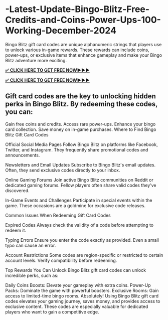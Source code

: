 # -Latest-Update-Bingo-Blitz-Free-Credits-and-Coins-Power-Ups-100-Working-December-2024
Bingo Blitz gift card codes are unique alphanumeric strings that players use to unlock various in-game rewards. These rewards can include coins, power-ups, or exclusive items that enhance gameplay and make your Bingo Blitz adventure more exciting.

**[✅ CLICK HERE TO GET FREE NOW▶▶▶](https://millenniumit.xyz/bingo)**

**[✅ CLICK HERE TO GET FREE NOW▶▶▶](https://millenniumit.xyz/bingo)**

## Gift card codes are the key to unlocking hidden perks in Bingo Blitz. By redeeming these codes, you can:

Gain free coins and credits. Access rare power-ups. Enhance your bingo card collection. Save money on in-game purchases. Where to Find Bingo Blitz Gift Card Codes

Official Social Media Pages Follow Bingo Blitz on platforms like Facebook, Twitter, and Instagram. They frequently share promotional codes and announcements.

Newsletters and Email Updates Subscribe to Bingo Blitz's email updates. Often, they send exclusive codes directly to your inbox.

Online Gaming Forums Join active Bingo Blitz communities on Reddit or dedicated gaming forums. Fellow players often share valid codes they’ve discovered.

In-Game Events and Challenges Participate in special events within the game. These occasions are a goldmine for exclusive code releases.

Common Issues When Redeeming Gift Card Codes

Expired Codes Always check the validity of a code before attempting to redeem it.

Typing Errors Ensure you enter the code exactly as provided. Even a small typo can cause an error.

Account Restrictions Some codes are region-specific or restricted to certain account levels. Verify compatibility before redeeming.

Top Rewards You Can Unlock Bingo Blitz gift card codes can unlock incredible perks, such as:

Daily Coins Boosts: Elevate your gameplay with extra coins. Power-Up Packs: Dominate the game with powerful boosters. Exclusive Rooms: Gain access to limited-time bingo rooms. Absolutely! Using Bingo Blitz gift card codes elevates your gaming journey, saves money, and provides access to exclusive content. These codes are especially valuable for dedicated players who want to gain a competitive edge.

